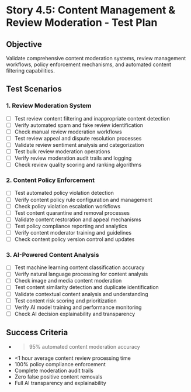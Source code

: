 # Story 4.5: Content Management & Review Moderation - Test Plan

## Objective
Validate comprehensive content moderation systems, review management workflows, policy enforcement mechanisms, and automated content filtering capabilities.

## Test Scenarios

### 1. Review Moderation System
- [ ] Test review content filtering and inappropriate content detection
- [ ] Verify automated spam and fake review identification
- [ ] Check manual review moderation workflows
- [ ] Test review appeal and dispute resolution processes
- [ ] Validate review sentiment analysis and categorization
- [ ] Test bulk review moderation operations
- [ ] Verify review moderation audit trails and logging
- [ ] Check review quality scoring and ranking algorithms

### 2. Content Policy Enforcement
- [ ] Test automated policy violation detection
- [ ] Verify content policy rule configuration and management
- [ ] Check policy violation escalation workflows
- [ ] Test content quarantine and removal processes
- [ ] Validate content restoration and appeal mechanisms
- [ ] Test policy compliance reporting and analytics
- [ ] Verify content moderator training and guidelines
- [ ] Check content policy version control and updates

### 3. AI-Powered Content Analysis
- [ ] Test machine learning content classification accuracy
- [ ] Verify natural language processing for content analysis
- [ ] Check image and media content moderation
- [ ] Test content similarity detection and duplicate identification
- [ ] Validate contextual content analysis and understanding
- [ ] Test content risk scoring and prioritization
- [ ] Verify AI model training and performance monitoring
- [ ] Check AI decision explainability and transparency

## Success Criteria
- >95% automated content moderation accuracy
- <1 hour average content review processing time
- 100% policy compliance enforcement
- Complete moderation audit trails
- Zero false positive content removals
- Full AI transparency and explainability